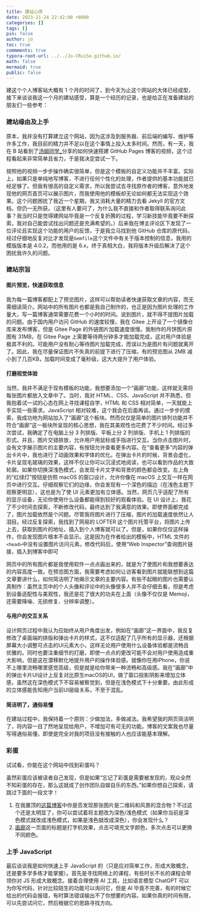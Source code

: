 ```yaml
---
title: 建站心得
date: 2023-11-24 22:42:00 +0800
categories: []
tags: []
pin: false
author: jo
toc: true
commments: true
typora-root-url: ../../Jo-CRuiSe.github.io/
math: false
mermaid: true
public: false
---
```


建这个个人博客站大概有 1 个月的时间了，到今天为止这个网站的大体已经成型，接下来谈谈我这一个月的建站感受，算是一个经历的记录，也是给正在准备建站的朋友们一些参考：

### 建站缘由及上手

原本，我并没有打算建立这个网站，因为这涉及到服务器、前后端的编写、维护等许多工作，我目前的精力并不足以在这个事情上投入太多时间。然而，有一天，我在 B 站看到了[汤姆同学_](https://space.bilibili.com/165087084)分享的如何快速搭建 GitHub Pages 博客的视频，这个过程看起来非常简单且省力，于是我决定尝试一下。

按照他的视频一步步操作确实很简单，但是这个模板的自定义功能并不丰富。实际上，如果只是单纯地写博客，不进行任何个性化的处理，作者提供的基本功能就已经足够了。但我有很高的自定义需求，所以我尝试去寻找原作者的博客，意外地发现他的网页首页可以展示图片，而我使用他的模板却无论如何都无法实现这个效果。这个问题困扰了我近一个星期，我又消耗大量的精力去看 Jekyll 的官方文档，但仍一无所获。（这里有人要问了，为什么我不直接和作者取得联系询问此事？我当时只是觉得建网站毕竟是一个反复折腾的过程，学习新技能毕竟要不断探索，我对自己能尝试找出问题还是充满希望的。）后来我在博主评论区下发现了一位评论且实现这个功能的用户的反馈，于是我立马找到他 GitHub 仓库的原代码，经过仔细地反复对比才发现是`Gemfile`这个文件中有关于版本控制的信息，我用的模版版本是 4.0.2，而他用的是 6.x，终于真相大白，我将版本升级后解决了这个困扰我许久的问题。

### 建站宗旨

#### 图片预览，快速获取信息

我为每一篇博客都配上了预览图片，这样可以帮助读者快速获取文章的内容，而无需细读简介。网站中的所有图片也都是我自己制作的，也正是因为图片处理的工作量大，写一篇博客通常需要花费一个小时的时间。说到图片，就不得不提图片加载的问题。由于国内用户访问 GitHub 的速度较慢，我在 Gitee 上开设了一个镜像仓库来发布博客，但是 Gitee Page 的外链图片加载速度很慢。我制作的月饼图片原图有 31MB，在 Gitee Page 上需要等待两分钟多才能加载完成，这对用户体验是极其不利的。可能用户没有耐心等待图片加载完成，而误以为是图片有问题就离开了。因此，我在尽量保证图片不失真的前提下进行了压缩，有的预览图从 2MB 减小到了几百KB，加载时间变成了毫秒级，这大大提升了用户体验。

#### 打磨视觉体验

当然，我并不满足于现有模板的功能，我想要添加一个“画廊”功能，这样就无需将每张图片都放入文章中了。当时，我对 HTML、CSS、JavaScript 并不熟悉，但我抱着试一试的心态在网上寻找课程自学，HTML 和 CSS 相对简单，一天就能上手实现一些需求。JavaScript 相对较难，这个我会在后面再谈。通过一步步的摸索，我成功地为网站加入了“画廊”这个板块。然而仅仅是简单的图片排列功能并不符合“画廊”这一板块所呈现的核心思想，我在其美观性也花费了不少时间。经过多次尝试，我确定了在电脑上分 3 列排版、平板上分 2 列排版、手机上 1 列排版的形式。并且，图片交错排放，允许用户用鼠标或手指进行交互。当你点击图片时，会有文字展示图片的主要内容，有按钮允许查看更多内容。在“查看更多”内容的弹出卡片中，我也进行了动画效果和字体的优化。在弹出卡片的时候，背景会虚化，卡片呈现毛玻璃的效果，这样不仅让你可以沉浸式地阅读，也可以看到作品的大致轮廓。如果你切换深浅色模式，会发现卡片文字和背景的颜色都会改变。左上角的“红绿灯”按钮是仿照 macOS 的窗口设计，允许你像在 macOS 上交互一样在网页中进行交互。仔细观察它们的边缘，你会发现有一个深色的描边（在浅色主题下观察更明显），这也是为了使 UI 元素更加有立体感。当然，网页几乎适配了所有的显示设备，无论你使用什么设备都能得到较好的观看体验。在 UI 设计上，我花了不少时间去探索，不断修改代码，最终达到了我满意的效果。即使界面都完成了，图片加载依然是个问题。尽管我将图片进行了压缩，图片的加载速度依然让人泪目。经过反复探索，我找到了网易的 LOFTER 这个图片托管平台，将图片上传上去，获取到图片的地址，插入到个人博客就可以了。但是，如果你仅仅这样操作，你会发现图片根本不会显示。这是因为在作者给出的模板中，HTML 文件的`<head>`中没有设置图片访问元素。修改代码后，使用“Web Inspector”查询图片链接，插入到博客中即可

网页中的所有图片都是我使用软件一点点画出来的，就是为了使图片和我想要表达的内容高度一致。在预览图方面，我需要考虑如何让访客看到图片就能联想到这篇文章要讲什么，如何简洁明了地揭示文章的主要内容。有些不起眼的图片也需要认真制作：虽然主页中的个人头像和评论中的头像很多人并不会仔细去看，但是考虑到设备适配性与美观性，我还是花了很大的功夫在上面（头像不仅仅是 Memoji，还需要降噪、无损修复、分辨率调整）。

#### 与用户的交互关系

设计网页过程中我认为应始终从用户角度出发，例如在“画廊”这一界面中，我反复修改了桌面端的排版和弹出卡片的样式，这不仅适配了几乎所有的显示器，还根据屏幕大小调整可点击的UI元素大小，这样无论用户使用什么设备体验都是流畅且优雅的。同时也要注重细节的打磨，即使一点点的更改可能不会对用户使用造成重大影响，但是这在潜移默化地提升用户的操作体验感。就像你在用iPhone，你说不上哪里流畅哪里感觉高级，但是就是给你带来一种流畅和高级感。我在“画廊”中的弹出卡片UI设计上反复对比原生macOS的UI，做了窗口投影阴影来增加立体感，虽然这在深色模式下不容易被察觉到，但是在浅色模式下十分重要。由此形成的立体感能告知用户当前UI层级关系，不至于混乱。

#### 简洁明了，通俗易懂

在建站过程中，我保持着一个原则：少做加法，多做减法。我希望我的网页简洁明了，将内容一目了然地呈现给用户，不增加可有可无的功能。博客的文案我也尽量写得通俗易懂，即使是完全对我的项目没有接触的人也应该能基本理解。

### 彩蛋

试试看，你能在这个网站中找到彩蛋吗？

虽然彩蛋应该被读者自己发现，但是如果“忘记了彩蛋是需要被发现的，观众全然不知彩蛋的存在，那么这就成了创作团队自娱自乐的东西。”如果你想自己探索，请跳过下面的一段文字！

1. 在我置顶的[这篇博客](https://jo-cruise.gitee.io)中你是否发现那张图片是二维码和风景的混合物？不过这个还是太明显了，你可以尝试着将主题改为深色/浅色模式（如果你当前是深色模式就改成浅色模式，如果是浅色就改成深色），你会发现什么？
2. [画廊]()这一页面的标题是打字机效果，点击可填充文字颜色，多次点击可以更换不同颜色。

### 上手 JavaScript

最后谈谈我是如何快速上手 JavaScript 的（只是应对简单工作，形成大致概念，还是要多学多练才能掌握）。首先是寻找网络上的课程，有些时长不长的课程会带领你对 JS 形成大致概念。接着合理使用 AI 工具，比如语言模型 ChatGPT 可以为你写代码，针对比较陌生的功能可以询问它，但是 AI 毕竟不完善，有的时候它给出的代码会报错，有时算法错误输出不了你想要的内容。如果你真的时间有限，可以先尝试问它，然后根据它的思路寻找方向。
